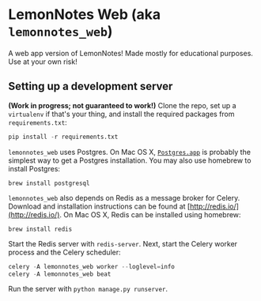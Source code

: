 # LemonNotes Web (aka `lemonnotes_web`)

A web app version of LemonNotes! Made mostly for educational purposes. Use at your own risk!

## Setting up a development server
**(Work in progress; not guaranteed to work!)**
Clone the repo, set up a `virtualenv` if that's your thing, and install the required packages from `requirements.txt`:
```python
pip install -r requirements.txt
```

`lemonnotes_web` uses Postgres. On Mac OS X, [`Postgres.app`](http://postgresapp.com/) is probably the simplest way to get a Postgres installation. You may also use homebrew to install Postgres:
```shell
brew install postgresql
```

`lemonnotes_web` also depends on Redis as a message broker for Celery. Download and installation instructions can be found at [http://redis.io/](http://redis.io/). On Mac OS X, Redis can be installed using homebrew:
```shell
brew install redis
```

Start the Redis server with `redis-server`. Next, start the Celery worker process and the Celery scheduler:
```python
celery -A lemonnotes_web worker --loglevel=info
celery -A lemonnotes_web beat
```

Run the server with ```python manage.py runserver```.
